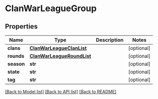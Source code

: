 # ClanWarLeagueGroup

## Properties
Name | Type | Description | Notes
------------ | ------------- | ------------- | -------------
**clans** | [**ClanWarLeagueClanList**](ClanWarLeagueClanList.md) |  | [optional] 
**rounds** | [**ClanWarLeagueRoundList**](ClanWarLeagueRoundList.md) |  | [optional] 
**season** | **str** |  | [optional] 
**state** | **str** |  | [optional] 
**tag** | **str** |  | [optional] 

[[Back to Model list]](../README.md#documentation-for-models) [[Back to API list]](../README.md#documentation-for-api-endpoints) [[Back to README]](../README.md)

